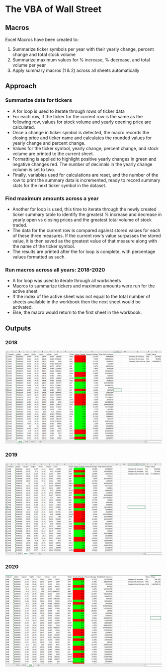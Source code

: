 # The VBA of Wall Street

## Macros

Excel Macros have been created to:
1. Summarize ticker symbols per year with their yearly change, percent change and total stock volume
2. Summarize maximum values for % increase, % decrease, and total volume per year
3. Apply summary macros (1 & 2) across all sheets automatically

## Approach
### Summarize data for tickers
- A for loop is used to iterate through rows of ticker data
- For each row, if the ticker for the current row is the same as the following row, values for stock volume and yearly opening price are calculated.
- Once a change in ticker symbol is detected, the macro records the closing price and ticker name and calculates the rounded values for yearly change and percent change.
- Values for the ticker symbol, yearly change, percent change, and stock volume are printed to the current sheet.
- Formatting is applied to highlight positive yearly changes in green and negative changes red. The number of decimals in the yearly change column is set to two.
- Finally, variables used for calculations are reset, and the number of the row to print the summary data is incremented, ready to record summary stats for the next ticker symbol in the dataset.

### Find maximum amounts across a year
- Another for loop is used, this time to iterate through the newly created ticker summary table to identify the greatest % increase and decrease in yearly open vs closing prices and the greatest total volume of stock traded.
- The data for the current row is compared against stored values for each of these three measures. If the current row's value surpasses the stored value, it is then saved as the greatest value of that measure along with the name of the ticker symbol.
- The results are printed after the for loop is complete, with percentage values formatted as such.

### Run macros across all years: 2018-2020
- A for loop was used to iterate through all worksheets
- Macros to summarize tickers and maximum amounts were run for the active sheet
- If the index of the active sheet was not equal to the total number of sheets available in the workbook then the next sheet would be activated.
- Else, the macro would return to the first sheet in the workbook.

## Outputs
### 2018
![2018_data](ticker_2018.PNG)
### 2019
![2019_data](ticker_2019.PNG)
### 2020
![2020_data](ticker_2020.PNG)